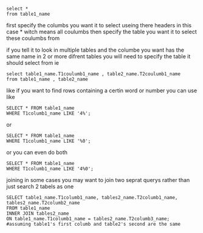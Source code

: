     select * 
    from table1_name
 first specify the columbs you want it to select useing there headers in this case * witch means all coulumbs
 then specify the table you want it to select these coulumbs from





if you tell it to look in multiple tables and the columbe you want has the same name in 2 or more difrent tables you will need to specify the 
table it should select from ie

    select table1_name.T1coulumb1_name , table2_name.T2coulumb1_name
    from table1_name , table2_name


like
if you want to find rows containing a certin word or number you can use like

    SELECT * FROM table1_name
    WHERE T1columb1_name LIKE '4%';  

or

    SELECT * FROM table1_name
    WHERE T1columb1_name LIKE '%0';

or you can even do both

    SELECT * FROM table1_name
    WHERE T1columb1_name LIKE '4%0';

joining
in some cases you may want to join two seprat querys rather than just search 2 tabels as one

    SELECT table1_name.T1columb1_name, tables2_name.T2columb1_name, tables2_name.T2columb2_name
    FROM table1_name
    INNER JOIN tables2_name
    ON table1_name.T1columb1_name = tables2_name.T2columb3_name;  #assuming table1's first columb and table2's second are the same

